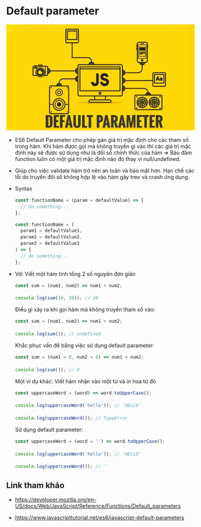 # Default parameter

![](../images/default-params-banner.jpeg)

- ES6 Default Parameter cho phép gán giá trị mặc định cho các tham số trong hàm. Khi hàm được gọi mà không truyền gì vào thì các giá trị mặc định này sẽ được sử dụng như là đối số chính thức của hàm => Bảo đảm function luôn có một giá trị mặc định nào đó thay vì null/undefined.

- Giúp cho việc validate hàm trở nên an toàn và bảo mật hơn. Hạn chế các lỗi do truyền đối số không hợp lệ vào hàm gây treo và crash ứng dụng.

- Syntax

  ```js
  const functionName = (param = defaultValue) => {
    // do something...
  };
  ```

  ```js
  const functionName = (
    param1 = defaultValue1,
    param2 = defaultValue2,
    param3 = defaultValue3
  ) => {
    // do something...
  };
  ```

- Vd: Viết một hàm tính tổng 2 số nguyên đơn giản

  ```js
  const sum = (num1, num2) => num1 + num2;

  console.log(sum(10, 20)); // 30
  ```

  Điều gì xảy ra khi gọi hàm mà không truyền tham số vào:

  ```js
  const sum = (num1, num2) => num1 + num2;

  console.log(sum()); // undefined
  ```

  Khắc phục vấn đề bằng việc sử dụng default parameter:

  ```js
  const sum = (num1 = 0, num2 = 0) => num1 + num2;

  console.log(sum()); // 0
  ```

  Một ví dụ khác: Viết hàm nhận vào một từ và in hoa từ đó

  ```js
  const uppercaseWord = (word) => word.toUpperCase();

  console.log(uppercaseWord('hello')); // 'HELLO'

  console.log(uppercaseWord()); // TypeError
  ```

  Sử dụng default parameter:

  ```js
  const uppercaseWord = (word = '') => word.toUpperCase();

  console.log(uppercaseWord('hello')); // 'HELLO'

  console.log(uppercaseWord()); // ''
  ```

## Link tham khảo

- https://developer.mozilla.org/en-US/docs/Web/JavaScript/Reference/Functions/Default_parameters

- https://www.javascripttutorial.net/es6/javascript-default-parameters
